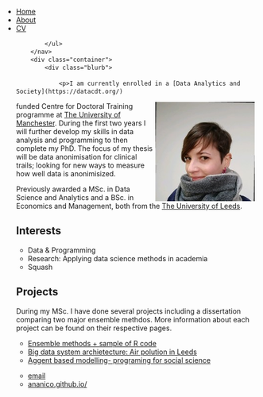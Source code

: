 <!DOCTYPE html>
<html>
	<head>
		<title>Ana-Maria Nicoriciu</title>
		<!-- link to main stylesheet -->
		<link rel="stylesheet" type="text/css" href="/css/main.css">
	</head>
	<body>
		<nav>
    		<ul>
        		<li><a href="/">Home</a></li>
	        	<li><a href="/projects.html">About</a></li>
        		<li><a href="/CV.html">CV</a></li>
        		
    		</ul>
		</nav>
		<div class="container">
    		<div class="blurb">
        		
				<p>I am currently enrolled in a [Data Analytics and Society](https://datacdt.org/) 
funded Centre for Doctoral Training <img src="0.jpg" alt="Photo of Ana Nicoriciu" align="right" /> 
programme at [The University of Manchester](https://www.manchester.ac.uk/). During the first two
 years I will further develop my skills in data analysis and programming to then complete my PhD. 
 The focus of my thesis will be data anonimisation for clinical trails; looking for new ways to measure 
 how well data is anonimisized. 

Previously awarded a MSc. in Data Science and Analytics and a BSc. in Economics and Management, 
both from the [The University of Leeds](https://www.leeds.ac.uk/).</p>
## Interests
- Data & Programming
- Research: Applying data science methods in academia 
- Squash

## Projects
During my MSc. I have done several projects including a dissertation comparing two major ensemble methdos. More information about each project can be found on their respective pages. 
<ul>
  <li><A HREF = "dissertation.md">Ensemble methods + sample of R code</A></li>
  <li><A HREF = "big_data.md">Big data system archietecture: Air polution in Leeds</A></li>
  <li><A HREF = "agent_based_modelling.md">Aggent based modelling- programing for social science</A>
</li>
</ul>
    		</div><!-- /.blurb -->
		</div><!-- /.container -->
		<footer>
    		<ul>
        		<li><a href="mailto:ana.nicoriciu10@gmail.com">email</a></li>
        		<li><a href="https://ananico.github.io/">ananico.github.io/</a></li>
			</ul>
		</footer>
	</body>
</html>





